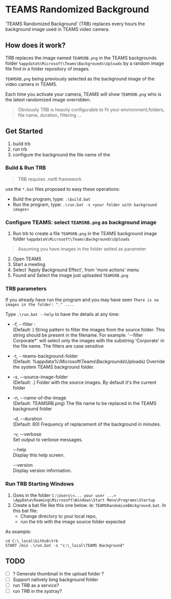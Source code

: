 # TEAMS Randomized Background

'TEAMS Randomized Background' (TRB) replaces every hours the background image used in TEAMS video camera.

## How does it work?

TRB replaces the image named `TEAMSRB.png` in the TEAMS backgrounds folder `%appdata%\Microsoft\Teams\Backgrounds\Uploads` by a random image file find in a folder repository of images. 

`TEAMSRB.png` being previously selected as the background image of the video camera in TEAMS.

Each time you activate your camera, TEAMS will show `TEAMSRB.png` who is the latest randomized image overridden.

> Obviously TRB is heavily configurable to fit your environment;folders, file name, duration, filtering ...

## Get Started

1. build trb
1. run trb
1. configure the background the file name of the 

### Build & Run TRB

> TRB requires .net6 framework

use the `*.bat` files proposed to easy these operations:
* Build the program, type: `.\build.bat`
* Run the program, type: `.\run.bat -s <your folder with background images>`

### Configure TEAMS: select `TEAMSRB.png` as background image

1. Run trb 
to create a file `TEAMSRB.png` in the TEAMS background image folder `%appdata%\Microsoft\Teams\Backgrounds\Uploads`
> Assuming you have images in the folder setted as parameter
2. Open TEAMS
1. Start a meeting
1. Select 'Apply Background Effect', from 'more actions' menu
1. Found and Select the image just uploaded `TEAMSRB.png`

### TRB parameters

If you already have run the program and you may have seen `There is no images in the folder: "." ....`

Type `.\run.bat --help` to have the details at any time:


* -f, --filter :  
(Default: ) String pattern to filter the images from the source folder. This string should be present in the filename. For example: '--filter Corporate*' will select only the images with the substring 'Corporate' in the file name. The filters are case sensitive
* -t, --teams-background-folder  
(Default: %appdata%\Microsoft\Teams\Backgrounds\Uploads) Override the system TEAMS background folder.

* -s, --source-image-folder  
(Default: .) Folder with the source images. By default it's the current folder

* -n, --name-of-the-image  
(Default: TEAMSRB.png) The file name to be replaced in the TEAMS background folder

  -d, --duration  
(Default: 60) Frequency of replacement of the background in minutes.

  -v, --verbose  
Set output to verbose messages.

  --help  
Display this help screen.

  --version  
Display version information.

### Run TRB Starting Windows

1. Goes in the folder `C:\Users\<... your user ...> \AppData\Roaming\Microsoft\Windows\Start Menu\Programs\Startup`
1. Create a bat file like this one below. ie: `TEAMSRandomizeBAckground.bat`.
In this bat file:
    * Change directory to your local repo, 
    * run the trb with the image source folder expected

As example:
```dos 
cd C:\_local\Github\trb
START /min .\run.bat -s "c:\_local\TEAMS Background"
```

## TODO

* [ ] ? Generate thumbnail in the upload folder ?
* [ ] Support natively bing background folder
* [ ] run TRB as a service?
* [ ] run TRB in the systray?